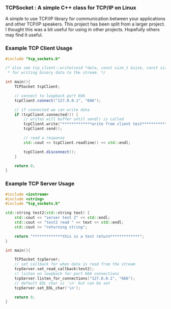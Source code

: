### TCPSocket : A simple C++ class for TCP/IP on Linux
A simple to use TCP/IP library for communication between your applications and other TCP/IP speakers.
This project has been split from a larger project. I thought this was a bit useful for using in other projects. Hopefully others may find it useful.

### Example TCP Client Usage

``` cpp
#include "tcp_sockets.h"

/* also see tcp_client::write(void *data, const size_t &size, const size_t &count)
 * for writing binary data to the stream. */

int main(){
    TCPSocket tcpClient;

    // connect to loopback port 666
    tcpClient.connect("127.0.0.1", "666");

    // if connected we can write data
    if (tcpClient.connected()) {
        // writes will buffer until send() is called
        tcpClient.write("*************write from client test*************\n");
        tcpClient.send();

        // read a response
        std::cout << tcpClient.readline() << std::endl;

        tcpClient.disconnect();
    }

    return 0;
}
```

### Example TCP Server Usage

``` cpp
#include <iostream>
#include <string>
#include "tcp_sockets.h"

std::string test2(std::string text) {
    std::cout << "server test 2" << std::endl;
    std::cout << "test2 read " << text << std::endl;
    std::cout << "returning string";

    return "*************this is a test return*************";
}

int main(){

    TCPSocket tcpServer;
    // set callback for when data is read from the stream
    tcpServer.set_read_callback(test2);
    // listen on loopback for port 666 connections
    tcpServer.listen_for_connections("127.0.0.1", "666");
    // default EOL char is '\n' but can be set
    tcpServer.set_EOL_char('\n');

    return 0;
}
```
